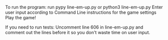To run the program:
run pypy line-em-up.py or python3 line-em-up.py
Enter user input according to Command Line instructions for the game settings
Play the game!

If you need to run tests: Uncomment line 606 in line-em-up.py and comment out the lines before it
so you don't waste time on user input.
